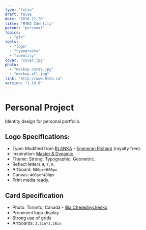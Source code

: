 ```yaml
---
type: "folio"
draft: false
date: "2016-12-20"
title: "HTKO Identity"
parent: "personal"
topics:
  - "gfx"
tools:
  - "logo"
  - "typography"
  - "identity"
cover: "cover.jpg"
photo:
  - "mockup-cards.jpg"
  - "mockup-all.jpg"
link: "http://www.htko.ca"
version: "1.10.0"
---
```

# Personal Project
Identity design for personal portfolio.

## Logo Specifications:
* Type: Modified from [BLANKA](http://www.emmeranrichard.fr/portfolio/blanka-font/) - [Emmeran Richard](http://www.emmeranrichard.fr/) (royalty free).
* Inspiration: [Master & Dynamic](http://www.masterdynamic.eu/).
* Theme: Strong, Typographic, Geometric.
* Reflect letters `H`, `T`, `K`.
* Artboard: `600px*600px`
* Canvas: `400px*400px`
* Print media ready.

## Card Specification
* Photo: Toronto, Canada - [Illia Cherednychenko](https://unsplash.com/@yourturn?photo=86xXPfp48ec)
* Prominent logo display
* Strong use of grids
* Artboards: `3.3in*2.16in`
